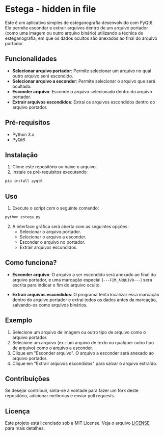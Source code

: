 # Estega - hidden in file
 
 Este é um aplicativo simples de esteganografia desenvolvido com PyQt6.
 Ele permite esconder e extrair arquivos dentro de um arquivo portador
 (como uma imagem ou outro arquivo binário) utilizando a técnica de esteganografia,
 em que os dados ocultos são anexados ao final do arquivo portador.

 ## Funcionalidades

 - **Selecionar arquivo portador**: Permite selecionar um arquivo no qual outro arquivo será escondido.
 - **Selecionar arquivo a esconder**: Permite selecionar o arquivo que será ocultado.
 - **Esconder arquivo**: Esconde o arquivo selecionado dentro do arquivo portador.
 - **Extrair arquivos escondidos**: Extrai os arquivos escondidos dentro do arquivo portador.

 ## Pré-requisitos

 - Python 3.x
 - PyQt6

 ## Instalação

 1. Clone este repositório ou baixe o arquivo.
 2. Instale os pré-requisitos executando:

 ```bash
 pip install pyqt6
 ```

 ## Uso

 1. Execute o script com o seguinte comando:

 ```bash
 python estega.py
 ```

 2. A interface gráfica será aberta com as seguintes opções:
    - Selecionar o arquivo portador.
    - Selecionar o arquivo a esconder.
    - Esconder o arquivo no portador.
    - Extrair arquivos escondidos.

 ## Como funciona?

 - **Esconder arquivo**: O arquivo a ser escondido será anexado ao final do arquivo portador,
 e uma marcação especial (`---FIM_ARQUIVO---`) será escrita para indicar o fim do arquivo oculto.
 
 - **Extrair arquivos escondidos**: O programa tenta localizar essa marcação dentro do arquivo portador
 e extrai todos os dados antes da marcação, salvando-os como arquivos binários.

 ## Exemplo

 1. Selecione um arquivo de imagem ou outro tipo de arquivo como o arquivo portador.
 2. Selecione um arquivo (ex.: um arquivo de texto ou qualquer outro tipo de arquivo) como o arquivo a esconder.
 3. Clique em "Esconder arquivo". O arquivo a esconder será anexado ao arquivo portador.
 4. Clique em "Extrair arquivos escondidos" para salvar o arquivo extraído.

 ## Contribuições

 Se desejar contribuir, sinta-se à vontade para fazer um fork deste repositório,
 adicionar melhorias e enviar pull requests.

 ## Licença

 Este projeto está licenciado sob a MIT License. Veja o arquivo [LICENSE](LICENSE) para mais detalhes.
       
